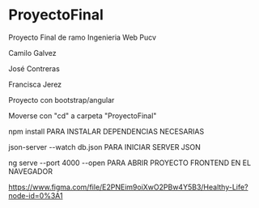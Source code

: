# ProyectoFinal
 Proyecto Final de ramo Ingenieria Web Pucv
 
Camilo Galvez 

José Contreras

Francisca Jerez

Proyecto con bootstrap/angular

Moverse con "cd" a carpeta "ProyectoFinal"

npm install         PARA INSTALAR DEPENDENCIAS NECESARIAS

json-server --watch db.json         PARA INICIAR SERVER JSON

ng serve --port 4000 --open        PARA ABRIR PROYECTO FRONTEND EN EL NAVEGADOR





https://www.figma.com/file/E2PNEim9oiXwO2PBw4Y5B3/Healthy-Life?node-id=0%3A1
